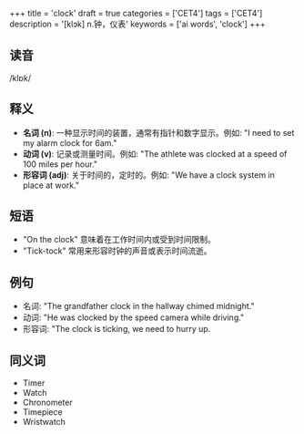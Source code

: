 +++
title = 'clock'
draft = true
categories = ['CET4']
tags = ['CET4']
description = '[klɔk] n.钟，仪表'
keywords = ['ai words', 'clock']
+++

## 读音
/klɒk/

## 释义
- **名词 (n)**: 一种显示时间的装置，通常有指针和数字显示。例如: "I need to set my alarm clock for 6am."
- **动词 (v)**: 记录或测量时间。例如: "The athlete was clocked at a speed of 100 miles per hour."
- **形容词 (adj)**: 关于时间的，定时的。例如: "We have a clock system in place at work."

## 短语
- "On the clock" 意味着在工作时间内或受到时间限制。
- "Tick-tock" 常用来形容时钟的声音或表示时间流逝。

## 例句
- 名词: "The grandfather clock in the hallway chimed midnight."
- 动词: "He was clocked by the speed camera while driving."
- 形容词: "The clock is ticking, we need to hurry up.

## 同义词
- Timer
- Watch
- Chronometer
- Timepiece
- Wristwatch
